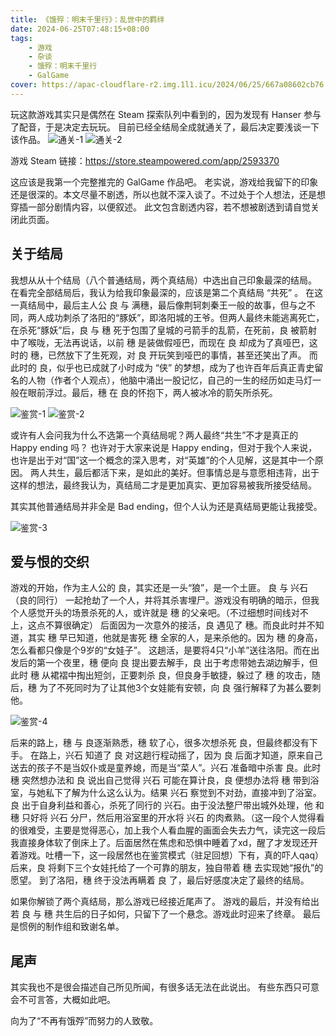 ```yaml
---
title: 《饿殍：明末千里行》：乱世中的羁绊
date: 2024-06-25T07:48:15+08:00
tags:
    - 游戏
    - 杂谈
    - 饿殍：明末千里行
    - GalGame
cover: https://apac-cloudflare-r2.img.1l1.icu/2024/06/25/667a08602cb76.webp
---
```

玩这款游戏其实只是偶然在 Steam 探索队列中看到的，因为发现有 Hanser 参与了配音，于是决定去玩玩。
目前已经全结局全成就通关了，最后决定要浅谈一下该作品。
![通关-1](https://apac-cloudflare-r2.img.1l1.icu/2024/06/25/667a09a1c9a2c.webp)
![通关-2](https://apac-cloudflare-r2.img.1l1.icu/2024/06/25/667a0a9a2a725.webp)

游戏 Steam 链接：<https://store.steampowered.com/app/2593370>

这应该是我第一个完整推完的 GalGame 作品吧。
老实说，游戏给我留下的印象还是很深的。本文尽量不剧透，所以也就不深入谈了。不过处于个人想法，还是想穿插一部分剧情内容，以便叙述。
此文包含剧透内容，若不想被剧透到请自觉关闭此页面。

## 关于结局

我想从从十个结局（八个普通结局，两个真结局）中选出自己印象最深的结局。
在看完全部结局后，我认为给我印象最深的，应该是第二个真结局 “共死” 。
在这一真结局中，最后主人公 良 与 满穗，最后像荆轲刺秦王一般的故事，但与之不同，两人成功刺杀了洛阳的“豚妖”，即洛阳城的王爷。但两人最终未能逃离死亡，在杀死“豚妖”后，良 与 穗 死于包围了皇城的弓箭手的乱箭，在死前，良 被箭射中了喉咙，无法再说话，以前 穗 是装做假哑巴，而现在 良 却成为了真哑巴，这时的 穗，已然放下了生死观，对 良 开玩笑到哑巴的事情，甚至还笑出了声。
而此时的 良，似乎也已成就了小时成为 “侠” 的梦想，成为了也许百年后真正青史留名的人物（作者个人观点），他脑中涌出一股记忆，自己的一生的经历如走马灯一般在眼前浮过。最后，穗 在 良的怀抱下，两人被冰冷的箭矢所杀死。

![鉴赏-1](https://apac-cloudflare-r2.img.1l1.icu/2024/06/25/667a0dfed72ac.webp)
![鉴赏-2](https://apac-cloudflare-r2.img.1l1.icu/2024/06/25/667a0e8279a8b.webp)

或许有人会问我为什么不选第一个真结局呢？两人最终“共生”不才是真正的 Happy ending 吗？
也许对于大家来说是 Happy ending，但对于我个人来说，也许是出于对“国”这一个概念的深入思考，对“英雄”的个人见解，这是其中一个原因。
两人共生，最后都活下来，是如此的美好。但事情总是与意愿相违背，出于这样的想法，最终我认为，真结局二才是更加真实、更加容易被我所接受结局。

其实其他普通结局并非全是 Bad ending，但个人认为还是真结局更能让我接受。

![鉴赏-3](https://apac-cloudflare-r2.img.1l1.icu/2024/06/25/667a116d245ed.webp)

## 爱与恨的交织

游戏的开始，作为主人公的 良，其实还是一头“狼”，是一个土匪。
良 与 兴石（良的同行） 一起抢劫了一个人，并将其杀害埋尸。游戏没有明确的暗示，但我个人感觉开头的场景杀死的人，或许就是 穗 的父亲吧。（不过细想时间线对不上，这点不算很确定）
后面因为一次意外的接活，良 遇见了 穗。而良此时并不知道，其实 穗 早已知道，他就是害死 穗 全家的人，是来杀他的。因为 穗 的身高，怎么看都只像是个9岁的“女娃子”。
这趟活，是要将4只“小羊”送往洛阳。而在出发后的第一个夜里，穗 便向 良 提出要去解手，良 出于考虑带她去湖边解手，但此时 穗 从裙褶中掏出短剑，正要刺杀 良，但良身手敏捷，躲过了 穗 的攻击，随后，穗 为了不死同时为了让其他3个女娃能有安顿，向 良 强行解释了为甚么要刺他。

![鉴赏-4](https://apac-cloudflare-r2.img.1l1.icu/2024/06/25/667a145bccb52.webp)

后来的路上，穗 与 良逐渐熟悉，穗 软了心，很多次想杀死 良，但最终都没有下手。
在路上，兴石 知道了 良 对这趟行程动摇了，因为 良 后面才知道，原来自己送去的孩子不是当奴仆或是童养媳，而是当“菜人”。兴石 准备暗中杀害 良。此时 穗 突然想办法和 良 说出自己觉得 兴石 可能在算计良，良 便想办法将 穗 带到浴室，与她私下了解为什么这么认为。结果 兴石 察觉到不对劲，直接冲到了浴室。良 出于自身利益和善心，杀死了同行的 兴石。由于没法整尸带出城外处理，他 和 穗 只好将 兴石 分尸，然后用浴室里的开水将 兴石 的肉煮熟。（这一段个人觉得看的很难受，主要是觉得恶心，加上我个人看血腥的画面会失去力气，读完这一段后我直接身体软了倒床上了。后面居然在焦虑和恐惧中睡着了xd，醒了才发现还开着游戏。吐槽一下，这一段居然也在鉴赏模式（驻足回想）下有，真的吓人qaq）
后来，良 将剩下三个女娃托给了一个可靠的朋友，独自带着 穗 去实现她“报仇”的愿望。
到了洛阳，穗 终于没法再瞒着 良 了，最后好感度决定了最终的结局。

如果你解锁了两个真结局，那么游戏已经接近尾声了。
游戏的最后，并没有给出若 良 与 穗 共生后的日子如何，只留下了一个悬念。游戏此时迎来了终章。
最后是惯例的制作组和致谢名单。

## 尾声

其实我也不是很会描述自己所见所闻，有很多话无法在此说出。
有些东西只可意会不可言答，大概如此吧。

向为了“不再有饿殍”而努力的人致敬。
